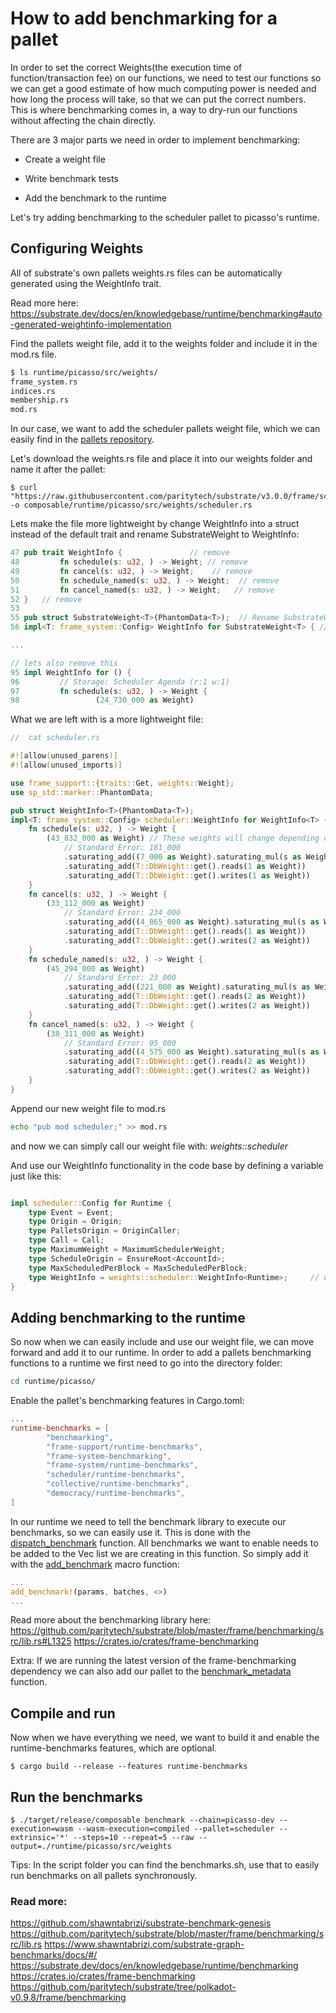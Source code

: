 
# How to add benchmarking for a pallet

In order to set the correct Weights(the execution time of function/transaction fee) on our functions, we need to test our functions so we can
get a good estimate of how much computing power is needed and how long the process will take, so that we can put the correct numbers.
This is where benchmarking comes in, a way to dry-run our functions without affecting the chain directly.

There are 3 major parts we need in order to implement benchmarking:

*  Create a weight file

*  Write benchmark tests

*  Add the benchmark to the runtime


Let's try adding benchmarking to the scheduler pallet to picasso's runtime.


## Configuring Weights
All of substrate's own pallets weights.rs files can be automatically generated using the WeightInfo trait.

Read more here:
https://substrate.dev/docs/en/knowledgebase/runtime/benchmarking#auto-generated-weightinfo-implementation


Find the pallets weight file, add it to the weights folder and
include it in the mod.rs file.
```bash
$ ls runtime/picasso/src/weights/
frame_system.rs
indices.rs
membership.rs
mod.rs
```
In our case, we want to add the scheduler pallets weight file, which
we can easily find in the [pallets repository](https://github.com/paritytech/substrate/tree/master/frame/scheduler).

Let's download the weights.rs file and place it into our weights folder and name it after the pallet:
```
$ curl "https://raw.githubusercontent.com/paritytech/substrate/v3.0.0/frame/scheduler/src/weights.rs" -o composable/runtime/picasso/src/weights/scheduler.rs
```


Lets make the file more lightweight by change WeightInfo into a struct instead of the default trait and rename SubstrateWeight to WeightInfo:

```rust
47 pub trait WeightInfo {               // remove
48         fn schedule(s: u32, ) -> Weight; // remove
49         fn cancel(s: u32, ) -> Weight;    // remove
50         fn schedule_named(s: u32, ) -> Weight;  // remove
51         fn cancel_named(s: u32, ) -> Weight;   // remove
52 }   // remove
53
55 pub struct SubstrateWeight<T>(PhantomData<T>);  // Rename SubstrateWeight to WeightInfo everywhere
56 impl<T: frame_system::Config> WeightInfo for SubstrateWeight<T> { //same

...

// lets also remove this
95 impl WeightInfo for () {
96         // Storage: Scheduler Agenda (r:1 w:1)
97         fn schedule(s: u32, ) -> Weight {
98                 (24_730_000 as Weight)

```

What we are left with is a more lightweight file:

```rust
//  cat scheduler.rs

#![allow(unused_parens)]
#![allow(unused_imports)]

use frame_support::{traits::Get, weights::Weight};
use sp_std::marker::PhantomData;

pub struct WeightInfo<T>(PhantomData<T>);
impl<T: frame_system::Config> scheduler::WeightInfo for WeightInfo<T> {
	fn schedule(s: u32, ) -> Weight {
		(43_832_000 as Weight) // These weights will change depending on the results from the benchmarking
			// Standard Error: 181_000
			.saturating_add((7_000 as Weight).saturating_mul(s as Weight))
			.saturating_add(T::DbWeight::get().reads(1 as Weight))
			.saturating_add(T::DbWeight::get().writes(1 as Weight))
	}
	fn cancel(s: u32, ) -> Weight {
		(33_112_000 as Weight)
			// Standard Error: 234_000
			.saturating_add((4_865_000 as Weight).saturating_mul(s as Weight))
			.saturating_add(T::DbWeight::get().reads(1 as Weight))
			.saturating_add(T::DbWeight::get().writes(2 as Weight))
	}
	fn schedule_named(s: u32, ) -> Weight {
		(45_294_000 as Weight)
			// Standard Error: 23_000
			.saturating_add((221_000 as Weight).saturating_mul(s as Weight))
			.saturating_add(T::DbWeight::get().reads(2 as Weight))
			.saturating_add(T::DbWeight::get().writes(2 as Weight))
	}
	fn cancel_named(s: u32, ) -> Weight {
		(38_311_000 as Weight)
			// Standard Error: 95_000
			.saturating_add((4_575_000 as Weight).saturating_mul(s as Weight))
			.saturating_add(T::DbWeight::get().reads(2 as Weight))
			.saturating_add(T::DbWeight::get().writes(2 as Weight))
	}
}

```

Append our new weight file to mod.rs
```bash
echo "pub mod scheduler;" >> mod.rs
```
and now we can simply call our weight file with:
*weights::scheduler*

And use our WeightInfo functionality in the code base by defining a variable just like this:
```rust

impl scheduler::Config for Runtime {
	type Event = Event;
	type Origin = Origin;
	type PalletsOrigin = OriginCaller;
	type Call = Call;
	type MaximumWeight = MaximumSchedulerWeight;
	type ScheduleOrigin = EnsureRoot<AccountId>;
	type MaxScheduledPerBlock = MaxScheduledPerBlock;
	type WeightInfo = weights::scheduler::WeightInfo<Runtime>;     // updated
}
```



## Adding benchmarking to the runtime
So now when we can easily include and use our weight file, we can move forward and add it to our runtime.
In order to add a pallets benchmarking functions to a runtime we first
need to go into the directory folder:

```bash
cd runtime/picasso/
```

Enable the pallet's benchmarking features in Cargo.toml:

```toml
...
runtime-benchmarks = [
        "benchmarking",
        "frame-support/runtime-benchmarks",
        "frame-system-benchmarking",
        "frame-system/runtime-benchmarks",
        "scheduler/runtime-benchmarks",
        "collective/runtime-benchmarks",
        "democracy/runtime-benchmarks",
]

```

In our runtime we need to tell the benchmark library to execute our benchmarks, so we can easily use it.
This is done with the [dispatch_benchmark](https://github.com/paritytech/substrate/blob/polkadot-v0.9.8/frame/benchmarking/src/utils.rs#L93) function. All benchmarks
we want to enable needs to be added to the Vec list we are creating in this function.
So simply add it with the [add_benchmark](https://docs.rs/frame-benchmarking/3.0.0/frame_benchmarking/macro.add_benchmark.html) macro function:

```rust
...
add_benchmark!(params, batches, <>)
...
```

Read more about the benchmarking library here:
https://github.com/paritytech/substrate/blob/master/frame/benchmarking/src/lib.rs#L1325
https://crates.io/crates/frame-benchmarking

Extra:
If we are running the latest version of the frame-benchmarking dependency we can also add our pallet to the [benchmark_metadata](https://github.com/paritytech/substrate/blob/polkadot-v0.9.16/frame/benchmarking/src/utils.rs#L150) function.



## Compile and run
Now when we have everything we need, we want to build it and enable
the runtime-benchmarks features, which are optional.
```shell
$ cargo build --release --features runtime-benchmarks
```

## Run the benchmarks

```shell
$ ./target/release/composable benchmark --chain=picasso-dev --execution=wasm --wasm-execution=compiled --pallet=scheduler --extrinsic='*' --steps=10 --repeat=5 --raw --output=./runtime/picasso/src/weights

```

Tips:
In the script folder you can find the benchmarks.sh, use that to easily
run benchmarks on all pallets synchronously.



### Read more:
https://github.com/shawntabrizi/substrate-benchmark-genesis
https://github.com/paritytech/substrate/blob/master/frame/benchmarking/src/lib.rs
https://www.shawntabrizi.com/substrate-graph-benchmarks/docs/#/
https://substrate.dev/docs/en/knowledgebase/runtime/benchmarking
https://crates.io/crates/frame-benchmarking
https://github.com/paritytech/substrate/tree/polkadot-v0.9.8/frame/benchmarking

